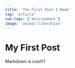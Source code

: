 ```yaml
---
title: 'The First Post I Made'
tag: 'article'
sub-tags: ['environment']
image: 'animal-liberation'
---
```


# My First Post

Markdown is cool!!1
